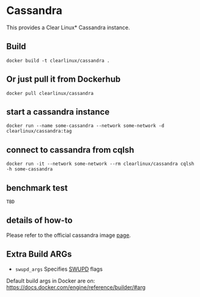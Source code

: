 Cassandra
==========
This provides a Clear Linux* Cassandra instance.

Build
-----
```
docker build -t clearlinux/cassandra .
```

Or just pull it from Dockerhub
---------------------------
```
docker pull clearlinux/cassandra
```

start a cassandra instance
-----------------------
```
docker run --name some-cassandra --network some-network -d clearlinux/cassandra:tag
```

connect to cassandra from cqlsh
---------------------
```
docker run -it --network some-network --rm clearlinux/cassandra cqlsh -h some-cassandra
```

benchmark test
---------------------
```
TBD
```

details of how-to
---------------------
Please refer to the official cassandra image [page](https://hub.docker.com/_/cassandra).

Extra Build ARGs
----------------
- ``swupd_args`` Specifies [SWUPD](https://github.com/clearlinux/swupd-client/blob/master/docs/swupd.1.rst#options) flags

Default build args in Docker are on: https://docs.docker.com/engine/reference/builder/#arg
